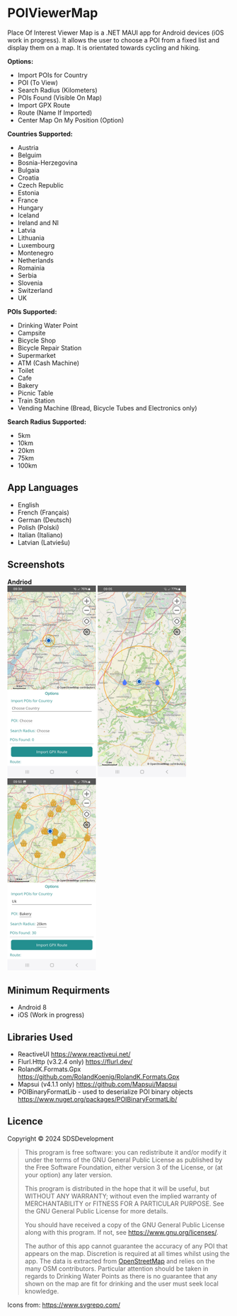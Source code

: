 # POIViewerMap  
Place Of Interest Viewer Map is a .NET MAUI app for Android devices (iOS work in progress). It allows the user to choose a POI from a fixed list and display them on a map. 
It is orientated towards cycling and hiking.  

**Options:**  
* Import POIs for Country
* POI (To View)
* Search Radius (Kilometers)
* POIs Found (Visible On Map)
* Import GPX Route
* Route (Name If Imported)
* Center Map On My Position (Option)

 **Countries Supported:**
* Austria  
* Belguim  
* Bosnia-Herzegovina  
* Bulgaia  
* Croatia  
* Czech Republic  
* Estonia  
* France  
* Hungary  
* Iceland  
* Ireland and NI  
* Latvia  
* Lithuania  
* Luxembourg  
* Montenegro  
* Netherlands  
* Romainia  
* Serbia  
* Slovenia  
* Switzerland  
* UK  

**POIs Supported:**   
* Drinking Water Point  
* Campsite  
* Bicycle Shop  
* Bicycle Repair Station  
* Supermarket  
* ATM (Cash Machine)  
* Toilet  
* Cafe  
* Bakery  
* Picnic Table  
* Train Station  
* Vending Machine (Bread, Bicycle Tubes and Electronics only)  

**Search Radius Supported:**  
* 5km  
* 10km  
* 20km  
* 75km  
* 100km  
## App Languages  
* English
* French (Français)
* German (Deutsch)
* Polish (Polski)
* Italian (Italiano)
* Latvian (Latviešu)
## Screenshots  
**Andriod**  
<img src="Screenshots/Android/OptionsPanel.jpg" width="200" />  <img src="Screenshots/Android/DrinkingWaterPoint.jpg" width="200" />  <img src="Screenshots/Android/BakeryWithOptionsPanel.jpg" width="200" />

## Minimum Requirments  
* Android 8
* iOS (Work in progress)
## Libraries Used  
* ReactiveUI https://www.reactiveui.net/  
* Flurl.Http (v3.2.4 only)  https://flurl.dev/   
* RolandK.Formats.Gpx https://github.com/RolandKoenig/RolandK.Formats.Gpx  
* Mapsui (v4.1.1 only) https://github.com/Mapsui/Mapsui
* POIBinaryFormatLib - used to deserialize POI binary objects https://www.nuget.org/packages/POIBinaryFormatLib/  
## Licence
Copyright © 2024 SDSDevelopment

> This program is free software: you can redistribute it and/or modify
> it under the terms of the GNU General Public License as published by
> the Free Software Foundation, either version 3 of the License, or
> (at your option) any later version.
> 
> This program is distributed in the hope that it will be useful,
> but WITHOUT ANY WARRANTY; without even the implied warranty of
> MERCHANTABILITY or FITNESS FOR A PARTICULAR PURPOSE.  See the
> GNU General Public License for more details.
> 
> You should have received a copy of the GNU General Public License
> along with this program.  If not, see <https://www.gnu.org/licenses/>.
> 
> The author of this app cannot guarantee the accuracy of any POI that appears on the map. Discretion is required at all times whilst using the app.
 The data is extracted from [OpenStreetMap](https://www.openstreetmap.org) and relies on the many OSM contributors. Particular attention should be taken in regards to Drinking Water Points as there is no guarantee that any shown on the map are fit for drinking and the user must seek local knowledge.

Icons from: https://www.svgrepo.com/
